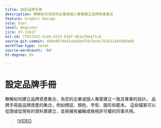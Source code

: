 ```yaml
---
title: 設定品牌手冊
description: 瞭解如何為您的企業或個人專案建立品牌資產集合
feature: Graphic Design
role: User
level: Beginner
jira: KT-13417
exl-id: 770172e2-2cd4-4333-81bf-8b1af6eef1c0
source-git-commit: 409e067ded1abd3bdf5b7bedc7616112b4589a60
workflow-type: tm+mt
source-wordcount: '84'
ht-degree: 0%

---
```


# 設定品牌手冊

瞭解如何建立品牌資產集合，為您的企業或個人專案建立一致且專業的設計。 品牌手冊是品牌資產的集合，例如標誌、顏色、字型、圖形和範本。 這些檔案可以從頭或從現有的資料庫建立，並與擁有編輯或檢視許可權的同事共用。

>[!VIDEO](https://video.tv.adobe.com/v/3420218?quality=12&learn=on&hidetitle=true)
